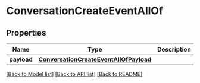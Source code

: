 # ConversationCreateEventAllOf

## Properties
Name | Type | Description | Notes
------------ | ------------- | ------------- | -------------
**payload** | [**ConversationCreateEventAllOfPayload**](ConversationCreateEventAllOfPayload.md) |  | [optional] 

[[Back to Model list]](../README.md#documentation-for-models) [[Back to API list]](../README.md#documentation-for-api-endpoints) [[Back to README]](../README.md)


